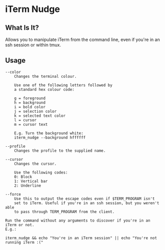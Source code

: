 # iTerm Nudge
## What Is It?
Allows you to manipulate iTerm from the command line, even if you're in an ssh session or within tmux.

## Usage
	--color
		Changes the terminal colour.

		Use one of the following letters followed by
		a standard hex colour code:

		g = foreground
		h = background
		i = bold color
		j = selection color
		k = selected text color
		l = cursor
		m = cursor text

		E.g. Turn the background white:
		iterm_nudge --background hffffff

	--profile
		Changes the profile to the supplied name.

	--cursor
		Changes the cursor.

		Use the following codes:
		0: Block
		1: Vertical bar
		2: Underline

	--force
		Use this to output the escape codes even if $TERM_PROGRAM isn't
		set to iTerm. Useful if you're in an ssh session, but you weren't able
		to pass through TERM_PROGRAM from the client.

	Run the command without any arguments to discover if you're in an iTerm or not.
	E.g.:

	iterm_nudge && echo "You're in an iTerm session" || echo "You're not running iTerm :("
